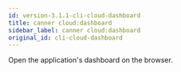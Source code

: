 ```yaml
---
id: version-3.1.1-cli-cloud-dashboard
title: canner cloud:dashboard
sidebar_label: canner cloud:dashboard
original_id: cli-cloud-dashboard
---
```


Open the application's dashboard on the browser.
